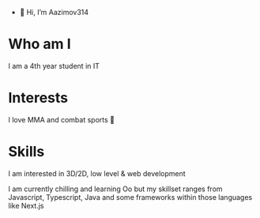 - 👋 Hi, I’m Aazimov314


# Who am I
I am a 4th year student in IT

# Interests
I love MMA and combat sports 👊

# Skills
I am interested in 3D/2D, low level & web development

I am currently chilling and learning Oo but my skillset ranges from Javascript, Typescript, Java and some frameworks within those languages like Next.js


<!---
Aazimov314/Aazimov314 is a ✨ special ✨ repository because its `README.md` (this file) appears on your GitHub profile.
You can click the Preview link to take a look at your changes.
--->
